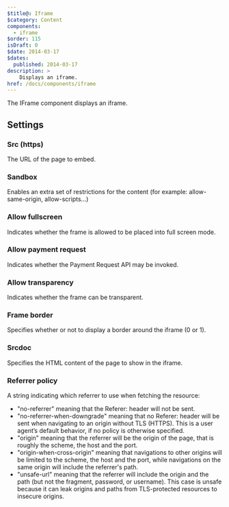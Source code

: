 ```yaml
---
$title@: Iframe
$category: Content
components:
  - iframe
$order: 115
isDraft: 0
$date: 2014-03-17
$dates:
  published: 2014-03-17
description: >
    Displays an iframe.
href: /docs/components/iframe
---
```

<p>The IFrame component displays an iframe.</p>
<amp-iframe width="200" height="100"
    sandbox="allow-scripts allow-same-origin"
    layout="responsive"
    frameborder="0"
    src="https://www.google.com/maps/embed/v1/place?key=AIzaSyDG9YXIhKBhqclZizcSzJ0ROiE0qgVfwzI&q=iceland">
</amp-iframe>
<h2 class="mt4 mb4">Settings</h2>
<h3 class="mb3 mt3">Src (https)</h3>
The URL of the page to embed.
<h3 class="mb3 mt3">Sandbox</h3>
Enables an extra set of restrictions for the content (for example: allow-same-origin, allow-scripts...)
<h3 class="mb3 mt3">Allow fullscreen</h3>
Indicates whether the frame is allowed to be placed into full screen mode.
<h3 class="mb3 mt3">Allow payment request</h3>
Indicates whether the Payment Request API may be invoked.
<h3 class="mb3 mt3">Allow transparency</h3>
Indicates whether the frame can be transparent.
<h3 class="mb3 mt3">Frame border</h3>
Specifies whether or not to display a border around the iframe (0 or 1).
<h3 class="mb3 mt3">Srcdoc</h3>
Specifies the HTML content of the page to show in the iframe.
<h3 class="mb3 mt3">Referrer policy</h3>
A string indicating which referrer to use when fetching the resource:

- "no-referrer" meaning that the Referer: header will not be sent.
- "no-referrer-when-downgrade" meaning that no Referer: header will be sent when navigating to an origin without TLS (HTTPS). This is a user agent’s default behavior, if no policy is otherwise specified.
- "origin" meaning that the referrer will be the origin of the page, that is roughly the scheme, the host and the port.
- "origin-when-cross-origin" meaning that navigations to other origins will be limited to the scheme, the host and the port, while navigations on the same origin will include the referrer's path.
- "unsafe-url" meaning that the referrer will include the origin and the path (but not the fragment, password, or username). This case is unsafe because it can leak origins and paths from TLS-protected resources to insecure origins.
